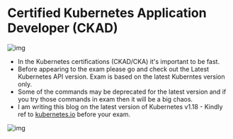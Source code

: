 # Certified Kubernetes Application Developer (CKAD)
![img](https://raw.githubusercontent.com/apurvabhandari/kubernetes/master/exam_prep/kubernetes-ckad-logo.png)<br>
- In the Kubernetes certifications (CKAD/CKA) it's important to be fast.<br>
- Before appearing to the exam please go and check out the Latest Kubernetes API version. Exam is based on the latest Kuberntes version only.<br>
- Some of the commands may be deprecated for the latest version and if you try those commands in exam then it will be a big chaos.<br>
- I am writing this blog on the latest version of Kubernetes v1.18 - Kindly ref to [kubernetes.io](https://kubernetes.io) before your exam.<br>




![img](https://raw.githubusercontent.com/apurvabhandari/kubernetes/master/exam_prep/CKAD_Apurva.png)<br>
